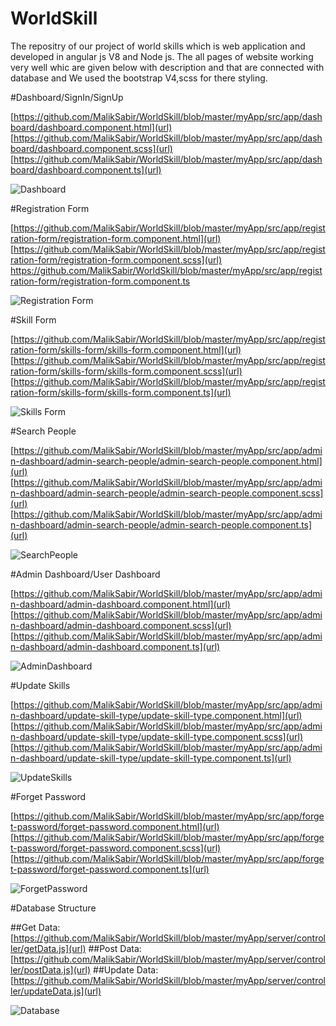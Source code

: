 # WorldSkill
The repositry of our project of world skills which is web application and developed in angular js V8 and Node js.
The all pages of website working very well whic are given below with description and that are connected with database
and We used the bootstrap V4,scss for there styling.

#Dashboard/SignIn/SignUp

[https://github.com/MalikSabir/WorldSkill/blob/master/myApp/src/app/dashboard/dashboard.component.html](url)
[https://github.com/MalikSabir/WorldSkill/blob/master/myApp/src/app/dashboard/dashboard.component.scss](url)
[https://github.com/MalikSabir/WorldSkill/blob/master/myApp/src/app/dashboard/dashboard.component.ts](url)

![Dashboard](https://user-images.githubusercontent.com/66254986/83444526-f8701000-a464-11ea-97d9-35490a98b13a.PNG)

#Registration Form

[https://github.com/MalikSabir/WorldSkill/blob/master/myApp/src/app/registration-form/registration-form.component.html](url)
[https://github.com/MalikSabir/WorldSkill/blob/master/myApp/src/app/registration-form/registration-form.component.scss](url)
https://github.com/MalikSabir/WorldSkill/blob/master/myApp/src/app/registration-form/registration-form.component.ts

![Registration Form](https://user-images.githubusercontent.com/66254986/83444366-b8109200-a464-11ea-8d2a-c2a7e7ada7b5.PNG)

#Skill Form

[https://github.com/MalikSabir/WorldSkill/blob/master/myApp/src/app/registration-form/skills-form/skills-form.component.html](url)
[https://github.com/MalikSabir/WorldSkill/blob/master/myApp/src/app/registration-form/skills-form/skills-form.component.scss](url)
[https://github.com/MalikSabir/WorldSkill/blob/master/myApp/src/app/registration-form/skills-form/skills-form.component.ts](url)

![Skills Form](https://user-images.githubusercontent.com/66254986/83444684-2d7c6280-a465-11ea-93b1-406141b753bb.PNG)

#Search People

[https://github.com/MalikSabir/WorldSkill/blob/master/myApp/src/app/admin-dashboard/admin-search-people/admin-search-people.component.html](url)
[https://github.com/MalikSabir/WorldSkill/blob/master/myApp/src/app/admin-dashboard/admin-search-people/admin-search-people.component.scss](url)
[https://github.com/MalikSabir/WorldSkill/blob/master/myApp/src/app/admin-dashboard/admin-search-people/admin-search-people.component.ts](url)

![SearchPeople](https://user-images.githubusercontent.com/66254986/83443266-e7260400-a462-11ea-962f-a4fedef791bc.PNG)

#Admin Dashboard/User Dashboard

[https://github.com/MalikSabir/WorldSkill/blob/master/myApp/src/app/admin-dashboard/admin-dashboard.component.html](url)
[https://github.com/MalikSabir/WorldSkill/blob/master/myApp/src/app/admin-dashboard/admin-dashboard.component.scss](url)
[https://github.com/MalikSabir/WorldSkill/blob/master/myApp/src/app/admin-dashboard/admin-dashboard.component.ts](url)

![AdminDashboard](https://user-images.githubusercontent.com/66254986/83444829-64527880-a465-11ea-9c70-f242d275c182.PNG)

#Update Skills

[https://github.com/MalikSabir/WorldSkill/blob/master/myApp/src/app/admin-dashboard/update-skill-type/update-skill-type.component.html](url)
[https://github.com/MalikSabir/WorldSkill/blob/master/myApp/src/app/admin-dashboard/update-skill-type/update-skill-type.component.scss](url)
[https://github.com/MalikSabir/WorldSkill/blob/master/myApp/src/app/admin-dashboard/update-skill-type/update-skill-type.component.ts](url)

![UpdateSkills](https://user-images.githubusercontent.com/66254986/83445108-d4f99500-a465-11ea-9035-ecbf1d09f3d4.PNG)

#Forget Password

[https://github.com/MalikSabir/WorldSkill/blob/master/myApp/src/app/forget-password/forget-password.component.html](url)
[https://github.com/MalikSabir/WorldSkill/blob/master/myApp/src/app/forget-password/forget-password.component.scss](url)
[https://github.com/MalikSabir/WorldSkill/blob/master/myApp/src/app/forget-password/forget-password.component.ts](url)

![ForgetPassword](https://user-images.githubusercontent.com/66254986/83444981-a380c980-a465-11ea-8dfd-2b212a3484c9.PNG)

#Database Structure

##Get Data: 
[https://github.com/MalikSabir/WorldSkill/blob/master/myApp/server/controller/getData.js](url)
##Post Data:
[https://github.com/MalikSabir/WorldSkill/blob/master/myApp/server/controller/postData.js](url)
##Update Data:
[https://github.com/MalikSabir/WorldSkill/blob/master/myApp/server/controller/updateData.js](url)

![Database](https://user-images.githubusercontent.com/66254986/83445301-299d1000-a466-11ea-9423-bd912ca5ef11.PNG)


